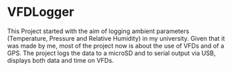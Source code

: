 # VFDLogger
This Project started with the aim of logging ambient parameters (Temperature, Pressure and Relative Humidity) in my university. Given that it was made by me, most of the project now is about the use of VFDs and of a GPS.
The project logs the data to a microSD and to serial output via USB, displays both data and time on VFDs.
